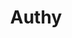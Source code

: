 ---
blog: https://authy.com/blog/
facebook: https://www.facebook.com/authysec
github: authy
logohandle: authy
sort: authy
tags:
- authentication
- programming_library
- saas
title: Authy
twitter: Authy
website: https://authy.com/
---